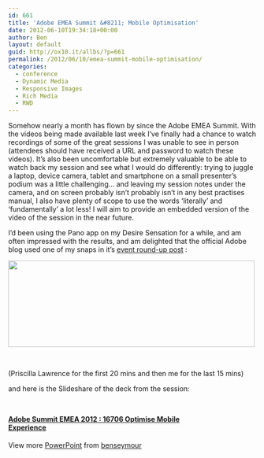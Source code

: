 ```yaml
---
id: 661
title: 'Adobe EMEA Summit &#8211; Mobile Optimisation'
date: 2012-06-10T19:34:18+00:00
author: Ben
layout: default
guid: http://ox10.it/allbs/?p=661
permalink: /2012/06/10/emea-summit-mobile-optimisation/
categories:
  - conference
  - Dynamic Media
  - Responsive Images
  - Rich Media
  - RWD
---
```

Somehow nearly a month has flown by since the Adobe EMEA Summit. With the videos being made available last week I&#8217;ve finally had a chance to watch recordings of some of the great sessions I was unable to see in person (attendees should have received a URL and password to watch these videos). It&#8217;s also been uncomfortable but extremely valuable to be able to watch back my session and see what I would do differently: trying to juggle a laptop, device camera, tablet and smartphone on a small presenter&#8217;s podium was a little challenging&#8230; and leaving my session notes under the camera, and on screen probably isn&#8217;t probably isn&#8217;t in any best practises manual, I also have plenty of scope to use the words &#8216;literally&#8217; and &#8216;fundamentally&#8217; a lot less! I will aim to provide an embedded version of the video of the session in the near future.

I&#8217;d been using the Pano app on my Desire Sensation for a while, and am often impressed with the results, and am delighted that the official Adobe blog used one of my snaps in it&#8217;s <a title="Adobe Summit EMEA - it's a wrap" href="http://blogs.adobe.com/adobesummit/adobe-digital-marketing-summit-emea-2012-its-a-wrap/" target="_blank">event round-up post</a> :

<img class="alignnone  wp-image-663" title="PANO_20120516_155428" src="http://ox10.it/allbs/wp-content/uploads/2012/06/PANO_20120516_155428-1024x361.jpg" alt="" width="500" height="176" />

&nbsp;

(Priscilla Lawrence for the first 20 mins and then me for the last 15 mins)



and here is the Slideshare of the deck from the session:

&nbsp;

<div id="__ss_13339320" style="width: 425px;">
  <strong style="display: block; margin: 12px 0 4px;"><a title="Adobe Summit EMEA 2012 : 16706 Optimise Mobile Experience" href="http://www.slideshare.net/benseymour/adobe-summit-emea-2012-16706-optimise-mobile-experience" target="_blank">Adobe Summit EMEA 2012 : 16706 Optimise Mobile Experience</a></strong> </p> 
  
  <div style="padding: 5px 0 12px;">
    View more <a href="http://www.slideshare.net/thecroaker/death-by-powerpoint" target="_blank">PowerPoint</a> from <a href="http://www.slideshare.net/benseymour" target="_blank">benseymour</a>
  </div>
</div>